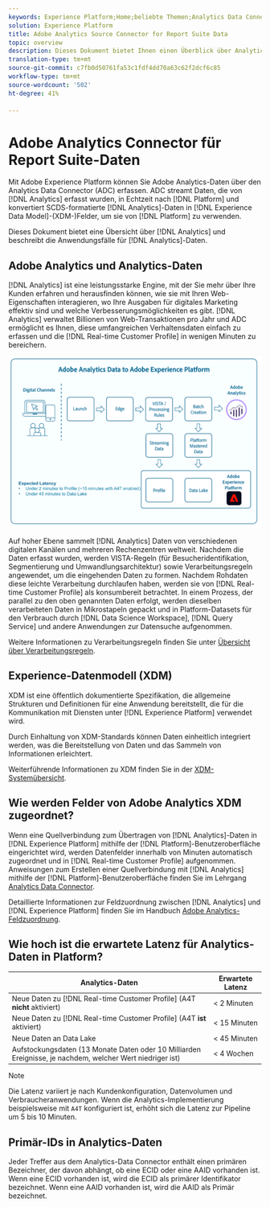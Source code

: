 ```yaml
---
keywords: Experience Platform;Home;beliebte Themen;Analytics Data Connector;Analytics;Analytics
solution: Experience Platform
title: Adobe Analytics Source Connector for Report Suite Data
topic: overview
description: Dieses Dokument bietet Ihnen einen Überblick über Analytics und beschreibt die Anwendungsfälle für Analytics-Daten.
translation-type: tm+mt
source-git-commit: c7fb0d50761fa53c1fdf4dd70a63c62f2dcf6c85
workflow-type: tm+mt
source-wordcount: '502'
ht-degree: 41%

---
```



# Adobe Analytics Connector für Report Suite-Daten

Mit Adobe Experience Platform können Sie Adobe Analytics-Daten über den Analytics Data Connector (ADC) erfassen. ADC streamt Daten, die von [!DNL Analytics] erfasst wurden, in Echtzeit nach [!DNL Platform] und konvertiert SCDS-formatierte [!DNL Analytics]-Daten in [!DNL Experience Data Model]-(XDM-)Felder, um sie von [!DNL Platform] zu verwenden.

Dieses Dokument bietet eine Übersicht über [!DNL Analytics] und beschreibt die Anwendungsfälle für [!DNL Analytics]-Daten.

## Adobe Analytics und Analytics-Daten

[!DNL Analytics] ist eine leistungsstarke Engine, mit der Sie mehr über Ihre Kunden erfahren und herausfinden können, wie sie mit Ihren Web-Eigenschaften interagieren, wo Ihre Ausgaben für digitales Marketing effektiv sind und welche Verbesserungsmöglichkeiten es gibt. [!DNL Analytics] verwaltet Billionen von Web-Transaktionen pro Jahr und ADC ermöglicht es Ihnen, diese umfangreichen Verhaltensdaten einfach zu erfassen und die  [!DNL Real-time Customer Profile] in wenigen Minuten zu bereichern.

![](./images/analytics-data-experience-platform.png)

Auf hoher Ebene sammelt [!DNL Analytics] Daten von verschiedenen digitalen Kanälen und mehreren Rechenzentren weltweit. Nachdem die Daten erfasst wurden, werden VISTA-Regeln (für Besucheridentifikation, Segmentierung und Umwandlungsarchitektur) sowie Verarbeitungsregeln angewendet, um die eingehenden Daten zu formen. Nachdem Rohdaten diese leichte Verarbeitung durchlaufen haben, werden sie von [!DNL Real-time Customer Profile] als konsumbereit betrachtet. In einem Prozess, der parallel zu den oben genannten Daten erfolgt, werden dieselben verarbeiteten Daten in Mikrostapeln gepackt und in Platform-Datasets für den Verbrauch durch [!DNL Data Science Workspace], [!DNL Query Service] und andere Anwendungen zur Datensuche aufgenommen.

Weitere Informationen zu Verarbeitungsregeln finden Sie unter [Übersicht über Verarbeitungsregeln](https://docs.adobe.com/content/help/de-DE/analytics/admin/admin-tools/processing-rules/processing-rules.html).

## Experience-Datenmodell (XDM)

XDM ist eine öffentlich dokumentierte Spezifikation, die allgemeine Strukturen und Definitionen für eine Anwendung bereitstellt, die für die Kommunikation mit Diensten unter [!DNL Experience Platform] verwendet wird.

Durch Einhaltung von XDM-Standards können Daten einheitlich integriert werden, was die Bereitstellung von Daten und das Sammeln von Informationen erleichtert.

Weiterführende Informationen zu XDM finden Sie in der [XDM-Systemübersicht](../../../xdm/home.md).

## Wie werden Felder von Adobe Analytics XDM zugeordnet?

Wenn eine Quellverbindung zum Übertragen von [!DNL Analytics]-Daten in [!DNL Experience Platform] mithilfe der [!DNL Platform]-Benutzeroberfläche eingerichtet wird, werden Datenfelder innerhalb von Minuten automatisch zugeordnet und in [!DNL Real-time Customer Profile] aufgenommen. Anweisungen zum Erstellen einer Quellverbindung mit [!DNL Analytics] mithilfe der [!DNL Platform]-Benutzeroberfläche finden Sie im Lehrgang [Analytics Data Connector](../../tutorials/ui/create/adobe-applications/analytics.md).

Detaillierte Informationen zur Feldzuordnung zwischen [!DNL Analytics] und [!DNL Experience Platform] finden Sie im Handbuch [Adobe Analytics-Feldzuordnung](./mapping/analytics.md).

## Wie hoch ist die erwartete Latenz für Analytics-Daten in Platform?

| Analytics-Daten | Erwartete Latenz |
| -------------- | ---------------- |
| Neue Daten zu [!DNL Real-time Customer Profile] (A4T **nicht** aktiviert) | &lt; 2 Minuten |
| Neue Daten zu [!DNL Real-time Customer Profile] (A4T **ist** aktiviert) | &lt; 15 Minuten |
| Neue Daten an Data Lake | &lt; 45 Minuten |
| Aufstockungsdaten (13 Monate Daten oder 10 Milliarden Ereignisse, je nachdem, welcher Wert niedriger ist) | &lt; 4 Wochen |

>[!NOTE]
>
> Die Latenz variiert je nach Kundenkonfiguration, Datenvolumen und Verbraucheranwendungen. Wenn die Analytics-Implementierung beispielsweise mit `A4T` konfiguriert ist, erhöht sich die Latenz zur Pipeline um 5 bis 10 Minuten.

## Primär-IDs in Analytics-Daten

Jeder Treffer aus dem Analytics-Data Connector enthält einen primären Bezeichner, der davon abhängt, ob eine ECID oder eine AAID vorhanden ist. Wenn eine ECID vorhanden ist, wird die ECID als primärer Identifikator bezeichnet. Wenn eine AAID vorhanden ist, wird die AAID als Primär bezeichnet.